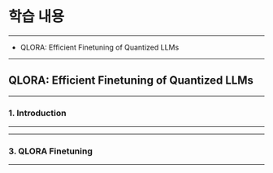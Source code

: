 # 학습 내용

---

- QLORA: Efficient Finetuning of Quantized LLMs

---

## QLORA: Efficient Finetuning of Quantized LLMs

---

### 1. Introduction

---


---

### 3. QLORA Finetuning

---

